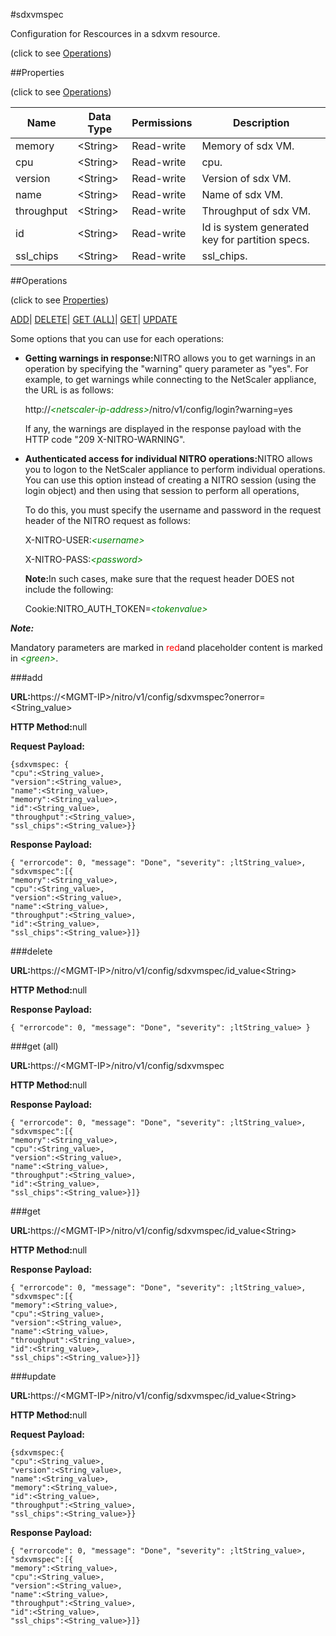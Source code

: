 #sdxvmspec



Configuration for Rescources in a sdxvm resource.

<span>(click to see [Operations](#operations))</span>



##Properties 

<span>(click to see [Operations](#operations))</span>





<table><thead><tr><th>Name</th><th>Data Type</th><th>Permissions</th><th>Description</th></tr></thead><tbody><tr><td>memory</td><td>&lt;String></td><td>Read-write</td><td>Memory of sdx VM.</td></tr><tr><td>cpu</td><td>&lt;String></td><td>Read-write</td><td>cpu.</td></tr><tr><td>version</td><td>&lt;String></td><td>Read-write</td><td>Version of sdx VM.</td></tr><tr><td>name</td><td>&lt;String></td><td>Read-write</td><td>Name of sdx VM.</td></tr><tr><td>throughput</td><td>&lt;String></td><td>Read-write</td><td>Throughput of sdx VM.</td></tr><tr><td>id</td><td>&lt;String></td><td>Read-write</td><td>Id is system generated key for partition specs.</td></tr><tr><td>ssl_chips</td><td>&lt;String></td><td>Read-write</td><td>ssl_chips.</td></tr></tbody></table>

##Operations 

<span>(click to see [Properties](#properties))</span>





[ADD](#all)| [DELETE](#delete)| [GET (ALL)](#get-all)| [GET](#get)| [UPDATE](#update)





Some options that you can use for each operations:

<ul><li><p><b>Getting warnings in response:</b>NITRO allows you to get warnings in an operation by specifying the "warning" query parameter as "yes". For example, to get warnings while connecting to the NetScaler appliance, the URL is as follows:</p><p>http://<span style="color:green;font-style:italic;">&lt;netscaler-ip-address&gt;</span>/nitro/v1/config/login?warning=yes</p><p>If any, the warnings are displayed in the response payload with the HTTP code "209 X-NITRO-WARNING".</p></li><li><p><b>Authenticated access for individual NITRO operations:</b>NITRO allows you to logon to the NetScaler appliance to perform individual operations. You can use this option instead of creating a NITRO session (using the login object) and then using that session to perform all operations,</p><p>To do this, you must specify the username and password in the request header of the NITRO request as follows:</p><p>X-NITRO-USER:<span style="color:green;font-style:italic;">&lt;username&gt;</span></p><p>X-NITRO-PASS:<span style="color:green;font-style:italic;">&lt;password&gt;</span></p><p><b>Note:</b>In such cases, make sure that the request header DOES not include the following:</p><p>Cookie:NITRO_AUTH_TOKEN=<span style="color:green;font-style:italic;">&lt;tokenvalue&gt;</span></p></li></ul>







***Note:*** 

Mandatory parameters are marked in <span style="color:#FF0000;">red</span>and placeholder content is marked in <span style="color:green;font-style:italic">&lt;green&gt;</span>.



###add







<b>URL:</b>https://&lt;MGMT-IP&gt;/nitro/v1/config/sdxvmspec?onerror=&lt;String_value&gt;

<b>HTTP Method:</b>null

<b>Request Payload: </b>
```
{sdxvmspec: {
"cpu":<String_value>,
"version":<String_value>,
"name":<String_value>,
"memory":<String_value>,
"id":<String_value>,
"throughput":<String_value>,
"ssl_chips":<String_value>}}
```

<b>Response Payload: </b>
```
{ "errorcode": 0, "message": "Done", "severity": ;ltString_value>, "sdxvmspec":[{
"memory":<String_value>,
"cpu":<String_value>,
"version":<String_value>,
"name":<String_value>,
"throughput":<String_value>,
"id":<String_value>,
"ssl_chips":<String_value>}]}
```







###delete







<b>URL:</b>https://&lt;MGMT-IP&gt;/nitro/v1/config/sdxvmspec/id_value&lt;String&gt;

<b>HTTP Method:</b>null

<b>Response Payload: </b>
```
{ "errorcode": 0, "message": "Done", "severity": ;ltString_value> }
```







###get (all)







<b>URL:</b>https://&lt;MGMT-IP&gt;/nitro/v1/config/sdxvmspec

<b>HTTP Method:</b>null

<b>Response Payload: </b>
```
{ "errorcode": 0, "message": "Done", "severity": ;ltString_value>, "sdxvmspec":[{
"memory":<String_value>,
"cpu":<String_value>,
"version":<String_value>,
"name":<String_value>,
"throughput":<String_value>,
"id":<String_value>,
"ssl_chips":<String_value>}]}
```







###get







<b>URL:</b>https://&lt;MGMT-IP&gt;/nitro/v1/config/sdxvmspec/id_value&lt;String&gt;

<b>HTTP Method:</b>null

<b>Response Payload: </b>
```
{ "errorcode": 0, "message": "Done", "severity": ;ltString_value>, "sdxvmspec":[{
"memory":<String_value>,
"cpu":<String_value>,
"version":<String_value>,
"name":<String_value>,
"throughput":<String_value>,
"id":<String_value>,
"ssl_chips":<String_value>}]}
```







###update







<b>URL:</b>https://&lt;MGMT-IP&gt;/nitro/v1/config/sdxvmspec/id_value&lt;String&gt;

<b>HTTP Method:</b>null

<b>Request Payload: </b>
```
{sdxvmspec:{
"cpu":<String_value>,
"version":<String_value>,
"name":<String_value>,
"memory":<String_value>,
"id":<String_value>,
"throughput":<String_value>,
"ssl_chips":<String_value>}}
```

<b>Response Payload: </b>
```
{ "errorcode": 0, "message": "Done", "severity": ;ltString_value>, "sdxvmspec":[{
"memory":<String_value>,
"cpu":<String_value>,
"version":<String_value>,
"name":<String_value>,
"throughput":<String_value>,
"id":<String_value>,
"ssl_chips":<String_value>}]}
```







